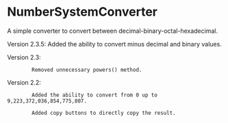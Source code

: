 # NumberSystemConverter
A simple converter to convert between decimal-binary-octal-hexadecimal.

Version 2.3.5:
            Added the ability to convert minus decimal and binary values.

Version 2.3:
            
            Removed unnecessary powers() method.

Version 2.2: 

            Added the ability to convert from 0 up to 9,223,372,036,854,775,807.
            
            Added copy buttons to directly copy the result.             
